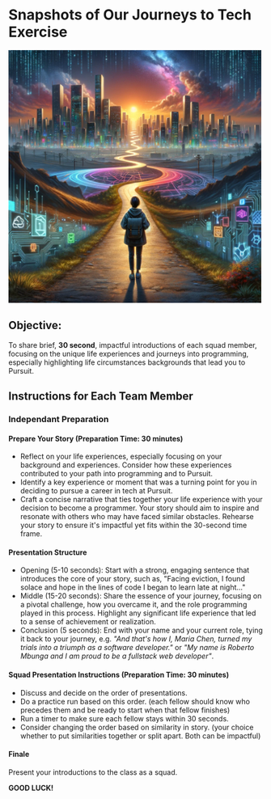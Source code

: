 # Snapshots of Our Journeys to Tech Exercise

<img src="./digital-journey.webp" width="500" height="500">

## Objective:

To share brief, **30 second**, impactful introductions of each squad member, focusing on the unique life experiences and journeys into programming, especially highlighting life circumstances backgrounds that lead you to Pursuit.

## Instructions for Each Team Member

### Independant Preparation

#### Prepare Your Story (Preparation Time: 30 minutes)

- Reflect on your life experiences, especially focusing on your background and experiences. Consider how these experiences contributed to your path into programming and to Pursuit.
- Identify a key experience or moment that was a turning point for you in deciding to pursue a career in tech at Pursuit.
- Craft a concise narrative that ties together your life experience with your decision to become a programmer. Your story should aim to inspire and resonate with others who may have faced similar obstacles.
  Rehearse your story to ensure it's impactful yet fits within the 30-second time frame.

#### Presentation Structure

- Opening (5-10 seconds): Start with a strong, engaging sentence that introduces the core of your story, such as, "Facing eviction, I found solace and hope in the lines of code I began to learn late at night..."
- Middle (15-20 seconds): Share the essence of your journey, focusing on a pivotal challenge, how you overcame it, and the role programming played in this process. Highlight any significant life experience that led to a sense of achievement or realization.
- Conclusion (5 seconds): End with your name and your current role, tying it back to your journey, e.g. _"And that's how I, Maria Chen, turned my trials into a triumph as a software developer."_ or _"My name is Roberto Mbunga and I am proud to be a fullstack web developer"_.

#### Squad Presentation Instructions (Preparation Time: 30 minutes)

- Discuss and decide on the order of presentations.
- Do a practice run based on this order. (each fellow should know who precedes them and be ready to start when that fellow finishes)
- Run a timer to make sure each fellow stays within 30 seconds.
- Consider changing the order based on similarity in story. (your choice whether to put similarities together or split apart. Both can be impactful)

#### Finale

Present your introductions to the class as a squad.

**GOOD LUCK!**
